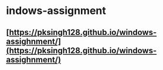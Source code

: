 # indows-assignment
## [https://pksingh128.github.io/windows-assighnment/](https://pksingh128.github.io/windows-assighnment/)
